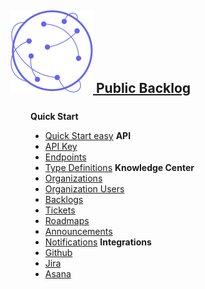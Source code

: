 <a class="a-logo" href="https://www.publicbacklog.com/">
    <h2 class="h2-logo">
        <img class="img-logo" src="/assets/white_bg_pb_logo.svg">
        <span class="text-logo">Public Backlog</span>
    </h2>
    <h2 style="font-size: 1.875rem; font-weight: 600; margin: auto; display: none;">
        <img style="display: inline-block; margin-top: -0.25rem;" src="/assets/white_bg_pb_logo.svg">
    </h2>
</a>

<div style="margin-top:1.5rem; padding-left:2rem;">

**Quick Start**
  - [Quick Start easy](/quick-start-easy/)
**API**
  - [API Key](/api-key/)
  - [Endpoints](/api/?id=public-backlog-api-documentation)
  - [Type Definitions](/definitions/)
**Knowledge Center**
  - [Organizations](/organizations/)
  - [Organization Users](/organization-users/)
  - [Backlogs](/backlogs/)
  - [Tickets](/tickets/)
  - [Roadmaps](/roadmaps/)
  - [Announcements](/announcements/)
  - [Notifications](/notifications/)
**Integrations**
  - [Github](/github/)
  - [Jira](/jira/)
  - [Asana](/asana/)
</div>